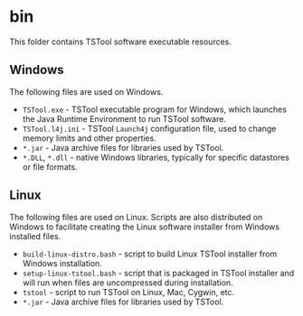 # bin #

This folder contains TSTool software executable resources.

## Windows ##

The following files are used on Windows.

*   `TSTool.exe` - TSTool executable program for Windows,
    which launches the Java Runtime Environment to run TSTool software.
*   `TSTool.l4j.ini` - TSTool `Launch4j` configuration file,
    used to change memory limits and other properties.
*   `*.jar` - Java archive files for libraries used by TSTool.
*   `*.DLL`, `*.dll` - native Windows libraries, typically for specific datastores or file formats.

## Linux ##

The following files are used on Linux.
Scripts are also distributed on Windows to facilitate creating the Linux software installer from
Windows installed files.

*   `build-linux-distro.bash` - script to build Linux TSTool installer from Windows installation.
*   `setup-linux-tstool.bash` - script that is packaged in TSTool installer and will run
    when files are uncompressed during installation.
*   `tstool` - script to run TSTool on Linux, Mac, Cygwin, etc.
*   `*.jar` - Java archive files for libraries used by TSTool.
